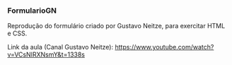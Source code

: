 ### FormularioGN

Reprodução do formulário criado por Gustavo Neitze, para exercitar HTML e CSS.

Link da aula (Canal Gustavo Neitze): https://www.youtube.com/watch?v=VCsNIRXNsmY&t=1338s

